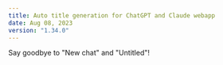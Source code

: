 ```yaml
---
title: Auto title generation for ChatGPT and Claude webapp
date: Aug 08, 2023
version: "1.34.0"
---
```


Say goodbye to "New chat" and "Untitled"!